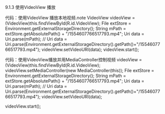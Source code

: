 9.1.3 使用VideoView 播放


代码：使用VideoView 播放本地视频.note
VideoView  videoView = (VideoView)this.findViewById(R.id.VideoView);
        File extStore = Environment.getExternalStorageDirectory();
        String mPath = extStore.getAbsolutePath() + "/1554607766517793.mp4";
        Uri data = Uri.parse(mPath);
        // Uri data = Uri.parse(Environment.getExternalStorageDirectory().getPath()+"/1554607766517793.mp4");
        videoView.setVideoURI(data);
        videoView.start();


代码：使用VideoView播放并用MediaController控制视频
videoView = (VideoView)this.findViewById(R.id.VideoView);
videoView.setMediaController(new MediaController(this));
File extStore = Environment.getExternalStorageDirectory();
String mPath = extStore.getAbsolutePath() + "/1554607766517793.mp4";
Uri data = Uri.parse(mPath);
// Uri data = Uri.parse(Environment.getExternalStorageDirectory().getPath()+"/1554607766517793.mp4");
videoView.setVideoURI(data);

videoView.start(); 